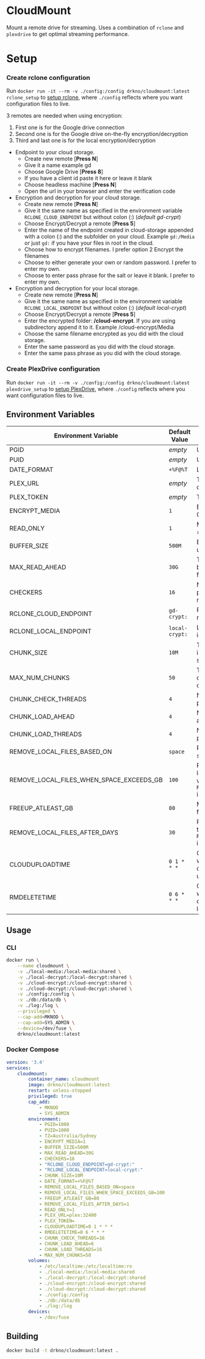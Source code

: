 # CloudMount

Mount a remote drive for streaming. Uses a combination of `rclone` and `plexdrive` to get optimal streaming performance.

# Setup

### Create rclone configuration

Run `docker run -it --rm -v ./config:/config drkno/cloudmount:latest rclone_setup` to [setup rclone](https://rclone.org/docs/), where `./config` reflects where you want configuration files to live.

3 remotes are needed when using encryption:
1. First one is for the Google drive connection
2. Second one is for the Google drive on-the-fly encryption/decryption
3. Third and last one is for the local encryption/decryption

 - Endpoint to your cloud storage.
	- Create new remote [**Press N**]
	- Give it a name example gd
	- Choose Google Drive [**Press 8**]
	- If you have a client id paste it here or leave it blank
	- Choose headless machine [**Press N**]
	- Open the url in your browser and enter the verification code
 - Encryption and decryption for your cloud storage.
	- Create new remote [**Press N**]
	- Give it the same name as specified in the environment variable `RCLONE_CLOUD_ENDPOINT` but without colon (:) (*default gd-crypt*)
	- Choose Encrypt/Decrypt a remote [**Press 5**]
	- Enter the name of the endpoint created in cloud-storage appended with a colon (:) and the subfolder on your cloud. Example `gd:/Media` or just `gd:` if you have your files in root in the cloud.
	- Choose how to encrypt filenames. I prefer option 2 Encrypt the filenames
	- Choose to either generate your own or random password. I prefer to enter my own.
	- Choose to enter pass phrase for the salt or leave it blank. I prefer to enter my own.
 - Encryption and decryption for your local storage.
	- Create new remote [**Press N**]
	- Give it the same name as specified in the environment variable `RCLONE_LOCAL_ENDPOINT` but without colon (:) (*default local-crypt*)
	- Choose Encrypt/Decrypt a remote [**Press 5**]
	- Enter the encrypted folder: **/cloud-encrypt**. If you are using subdirectory append it to it. Example /cloud-encrypt/Media
	- Choose the same filename encrypted as you did with the cloud storage.
	- Enter the same password as you did with the cloud storage.
	- Enter the same pass phrase as you did with the cloud storage.

### Create PlexDrive configuration

Run `docker run -it --rm -v ./config:/config drkno/cloudmount:latest plexdrive_setup` to [setup PlexDrive](https://github.com/plexdrive/plexdrive), where `./config` reflects where you want configuration files to live.

## Environment Variables

| Environment Variable                     | Default Value  | Description                    |
|------------------------------------------|----------------|--------------------------------|
| PGID                                     | _empty_        | User GID to run as.            |
| PUID                                     | _empty_        | User UID to run as.            |
| DATE_FORMAT                              | `+%F@%T`       | Logging date format.           |
| PLEX_URL                                 | _empty_        | The PMS to empty the trash of. |
| PLEX_TOKEN                               | _empty_        | The user token for the PMS.    |
| ENCRYPT_MEDIA                            | `1`            | Enable media encryption. 0 = OFF, 1 =  0 = ON |
| READ_ONLY                                | `1`            | Mount drives as read only. 0 = RW, 1 = RO |
| BUFFER_SIZE                              | `500M`         | Buffer size to use when uploading / moving files |
| MAX_READ_AHEAD                           | `30G`          | The maximum number of bytes that can be prefetched for sequential reads. |
| CHECKERS                                 | `16`           | Number of checkers to run in parallel when moving/uploading. |
| RCLONE_CLOUD_ENDPOINT                    | `gd-crypt:`    | Raw cloud endpoint for the remote drive. |
| RCLONE_LOCAL_ENDPOINT                    | `local-crypt:` | Local decryption endpoint, ignored if `ENCRYPT_MEDIA` is 0. |
| CHUNK_SIZE                               | `10M`          | The size of each chunk that is downloaded while streaming. |
| MAX_NUM_CHUNKS                           | `50`           | The maximum number of chunks to be in memory at one time while streaming. |
| CHUNK_CHECK_THREADS                      | `4`            | Number of parallel checks to perform while streaming. |
| CHUNK_LOAD_AHEAD                         | `4`            | Number of chunks to load ahead of time. |
| CHUNK_LOAD_THREADS                       | `4`            | Number of chunks to load in parallel. |
| REMOVE_LOCAL_FILES_BASED_ON              | `space`        | Remove local files based on `space`, `time` or `instant`. |
| REMOVE_LOCAL_FILES_WHEN_SPACE_EXCEEDS_GB | `100`          | Remove local files when local storage exceeds this value in GB. Ignored if `REMOVE_LOCAL_FILES_BASED_ON` is set to `time` or `instant`. |
| FREEUP_ATLEAST_GB                        | `80`           | Minimum amount of space to free in each upload. |
| REMOVE_LOCAL_FILES_AFTER_DAYS            | `30`           | Remove local files older than this value in days. Ignored if `REMOVE_LOCAL_FILES_BASED_ON` is set to `space` or `instant`. |
| CLOUDUPLOADTIME                          | `0 1 * * *`    | Cron expression defining when to upload local copies of files. `0 0 31 2 0` disables uploading. |
| RMDELETETIME                             | `0 6 * * *`    | Cron expression defining when to delete local copies of files. `0 0 31 2 0` disables local deletions. |

## Usage

### CLI

```bash
docker run \
	--name cloudmount \
	-v ./local-media:/local-media:shared \
	-v ./local-decrypt:/local-decrypt:shared \
	-v ./cloud-encrypt:/cloud-encrypt:shared \
	-v ./cloud-decrypt:/cloud-decrypt:shared \
	-v ./config:/config \
	-v ./db:/data/db \
	-v ./log:/log \
	--privileged \
	--cap-add=MKNOD \
	--cap-add=SYS_ADMIN \
	--device=/dev/fuse \
	drkno/cloudmount:latest
```

### Docker Compose

```yaml
version: '3.4'
services:
    cloudmount:
        container_name: cloudmount
        image: drkno/cloudmount:latest
        restart: unless-stopped
        privileged: true
        cap_add:
            - MKNOD
            - SYS_ADMIN
        environment:
			- PGID=1000
			- PUID=1000
            - TZ=Australia/Sydney
            - ENCRYPT_MEDIA=1
            - BUFFER_SIZE=500M
            - MAX_READ_AHEAD=30G
            - CHECKERS=16
            - "RCLONE_CLOUD_ENDPOINT=gd-crypt:"
            - "RCLONE_LOCAL_ENDPOINT=local-crypt:"
            - CHUNK_SIZE=10M
            - DATE_FORMAT=+%F@%T
            - REMOVE_LOCAL_FILES_BASED_ON=space
            - REMOVE_LOCAL_FILES_WHEN_SPACE_EXCEEDS_GB=100
            - FREEUP_ATLEAST_GB=80
            - REMOVE_LOCAL_FILES_AFTER_DAYS=1
            - READ_ONLY=1
            - PLEX_URL=plex:32400
            - PLEX_TOKEN=
            - CLOUDUPLOADTIME=0 1 * * *
            - RMDELETETIME=0 6 * * *
            - CHUNK_CHECK_THREADS=16
            - CHUNK_LOAD_AHEAD=6
            - CHUNK_LOAD_THREADS=16
            - MAX_NUM_CHUNKS=50
        volumes:
            - /etc/localtime:/etc/localtime:ro
            - ./local-media:/local-media:shared
            - ./local-decrypt:/local-decrypt:shared
            - ./cloud-encrypt:/cloud-encrypt:shared
            - ./cloud-decrypt:/cloud-decrypt:shared
            - ./config:/config
            - ./db:/data/db
            - ./log:/log
        devices:
            - /dev/fuse
```

## Building

```bash
docker build -t drkno/cloudmount:latest .
```
